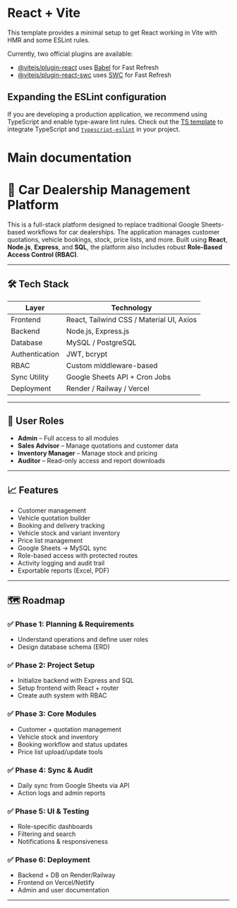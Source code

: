 # React + Vite

This template provides a minimal setup to get React working in Vite with HMR and some ESLint rules.

Currently, two official plugins are available:

- [@vitejs/plugin-react](https://github.com/vitejs/vite-plugin-react/blob/main/packages/plugin-react/README.md) uses [Babel](https://babeljs.io/) for Fast Refresh
- [@vitejs/plugin-react-swc](https://github.com/vitejs/vite-plugin-react-swc) uses [SWC](https://swc.rs/) for Fast Refresh

## Expanding the ESLint configuration

If you are developing a production application, we recommend using TypeScript and enable type-aware lint rules. Check out the [TS template](https://github.com/vitejs/vite/tree/main/packages/create-vite/template-react-ts) to integrate TypeScript and [`typescript-eslint`](https://typescript-eslint.io) in your project.


# Main documentation

# 🚗 Car Dealership Management Platform

This is a full-stack platform designed to replace traditional Google Sheets-based workflows for car dealerships. The application manages customer quotations, vehicle bookings, stock, price lists, and more. Built using **React**, **Node.js**, **Express**, and **SQL**, the platform also includes robust **Role-Based Access Control (RBAC)**.

---

## 🛠️ Tech Stack

| Layer        | Technology                         |
|--------------|------------------------------------|
| Frontend     | React, Tailwind CSS / Material UI, Axios |
| Backend      | Node.js, Express.js                |
| Database     | MySQL / PostgreSQL                 |
| Authentication | JWT, bcrypt                      |
| RBAC         | Custom middleware-based            |
| Sync Utility | Google Sheets API + Cron Jobs      |
| Deployment   | Render / Railway / Vercel          |

---

## 🔐 User Roles

- **Admin** – Full access to all modules
- **Sales Advisor** – Manage quotations and customer data
- **Inventory Manager** – Manage stock and pricing
- **Auditor** – Read-only access and report downloads

---

## 📈 Features

- Customer management
- Vehicle quotation builder
- Booking and delivery tracking
- Vehicle stock and variant inventory
- Price list management
- Google Sheets → MySQL sync
- Role-based access with protected routes
- Activity logging and audit trail
- Exportable reports (Excel, PDF)

---

## 🗺️ Roadmap

### ✅ Phase 1: Planning & Requirements
- Understand operations and define user roles
- Design database schema (ERD)

### ✅ Phase 2: Project Setup
- Initialize backend with Express and SQL
- Setup frontend with React + router
- Create auth system with RBAC

### ✅ Phase 3: Core Modules
- Customer + quotation management
- Vehicle stock and inventory
- Booking workflow and status updates
- Price list upload/update tools

### ✅ Phase 4: Sync & Audit
- Daily sync from Google Sheets via API
- Action logs and admin reports

### ✅ Phase 5: UI & Testing
- Role-specific dashboards
- Filtering and search
- Notifications & responsiveness

### ✅ Phase 6: Deployment
- Backend + DB on Render/Railway
- Frontend on Vercel/Netlify
- Admin and user documentation

---